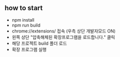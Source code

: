 ## how to start
- npm install
- npm run build
- chrome://extensions/ 접속 (우측 상단 개발자모드 ON)
- 왼쪽 상단 "압축해체된 확장프로그램을 로드합니다." 클릭
- 해당 프로젝트 build 폴더 로드 
- 확장 프로그램 실행 
